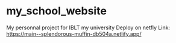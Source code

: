 # my_school_website
My personnal project for IBLT my university
Deploy on netfly
Link: https://main--splendorous-muffin-db504a.netlify.app/

